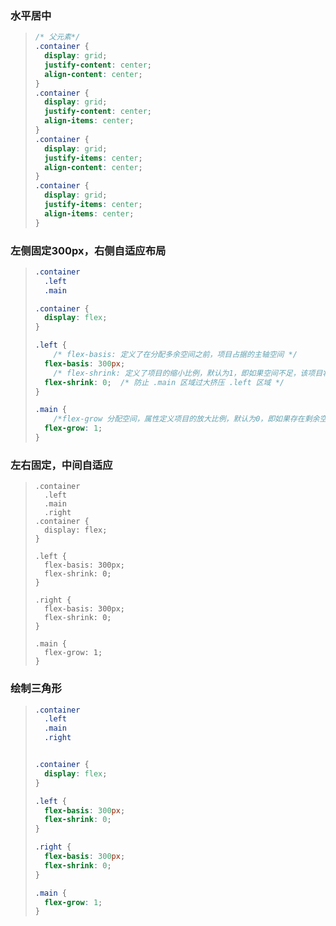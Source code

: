 ### 水平居中

> ```css
> /* 父元素*/
> .container {
>   display: grid;
>   justify-content: center;
>   align-content: center;
> }
> .container {
>   display: grid;
>   justify-content: center;
>   align-items: center;
> }
> .container {
>   display: grid;
>   justify-items: center;
>   align-content: center;
> }
> .container {
>   display: grid;
>   justify-items: center;
>   align-items: center;
> }
> ```

### 左侧固定300px，右侧自适应布局

> ```css
> .container
>   .left
>   .main
> 
> .container {
>   display: flex;
> }
> 
> .left {
>     /* flex-basis: 定义了在分配多余空间之前，项目占据的主轴空间 */
>   flex-basis: 300px;
>     /* flex-shrink: 定义了项目的缩小比例，默认为1，即如果空间不足，该项目将缩小*/
>   flex-shrink: 0;  /* 防止 .main 区域过大挤压 .left 区域 */
> }
> 
> .main {
>     /*flex-grow 分配空间，属性定义项目的放大比例，默认为0，即如果存在剩余空间，也不放大。*/
>   flex-grow: 1;
> }
> ```

### 左右固定，中间自适应

> ```pug
> .container
>   .left
>   .main
>   .right
> .container {
>   display: flex;
> }
> 
> .left {
>   flex-basis: 300px;
>   flex-shrink: 0;
> }
> 
> .right {
>   flex-basis: 300px;
>   flex-shrink: 0;
> }
> 
> .main {
>   flex-grow: 1;
> }
> ```

### 绘制三角形

> ```css
> .container
>   .left
>   .main
>   .right
> 
> 
> .container {
>   display: flex;
> }
> 
> .left {
>   flex-basis: 300px;
>   flex-shrink: 0;
> }
> 
> .right {
>   flex-basis: 300px;
>   flex-shrink: 0;
> }
> 
> .main {
>   flex-grow: 1;
> }
> ```
>
> 